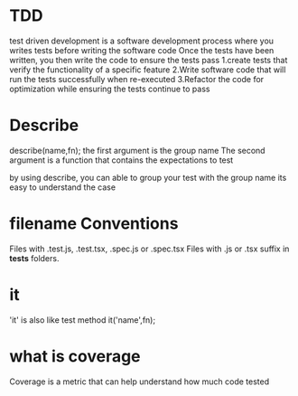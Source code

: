 # TDD

test driven development is a software development process where you writes tests before writing the software code
Once the tests have been written, you then write the code to ensure the tests pass
1.create tests that verify the functionality of a specific feature
2.Write software code that will run the tests successfully when re-executed
3.Refactor the code for optimization while ensuring the tests continue to pass

# Describe

describe(name,fn);
the first argument is the group name
The second argument is a function that contains the expectations to test

by using describe, you can able to group your test with the group name its easy to understand the case

# filename Conventions

Files with .test.js, .test.tsx, .spec.js or .spec.tsx
Files with .js or .tsx suffix in **tests** folders.

# it

'it' is also like test method
it('name',fn);

# what is coverage

<!-- https://www.youtube.com/watch?v=W-dc5fpxUVs&list=PLC3y8-rFHvwirqe1KHFCHJ0RqNuN61SJd&index=14 -->

<!--"coverage":"npm test --coverage --watchAll --collectCoverageFrom='src/components/**/*.{js,jsx,ts,tsx}' --collectCoverageFrom='!src/components/**/*.{types,stories,constants,test,spec}'" -->

Coverage is a metric that can help understand how much code tested

